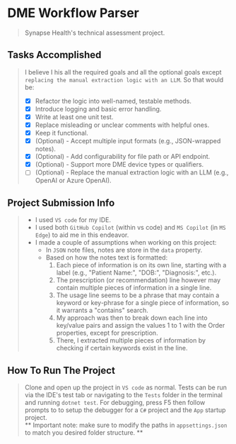 # DME Workflow Parser

> Synapse Health's technical assessment project.

## Tasks Accomplished

> I believe I his all the required goals and all the optional goals except `replacing the manual extraction logic with an LLM`.
So that would be:
>  * [x] Refactor the logic into well-named, testable methods.
>  * [x] Introduce logging and basic error handling.
>  * [x] Write at least one unit test.
>  * [x] Replace misleading or unclear comments with helpful ones.
>  * [x] Keep it functional.
>  * [x] (Optional) - Accept multiple input formats (e.g., JSON-wrapped notes).
>  * [x] (Optional) - Add configurability for file path or API endpoint.
>  * [x] (Optional) - Support more DME device types or qualifiers.
>  * [ ] (Optional) - Replace the manual extraction logic with an LLM (e.g., OpenAI or Azure OpenAI).

## Project Submission Info

>  * I used `VS code` for my IDE.
>  * I used both `GitHub Copilot` (within vs code) and `MS Copilot` (in `MS Edge`) to aid me in this endeavor.
>  * I made a couple of assumptions when working on this project:
>    * In `JSON` note files, notes are store in the `data` property.
>    * Based on how the notes text is formatted:
>      1. Each piece of information is on its own line, starting with a label (e.g., "Patient Name:", "DOB:", "Diagnosis:", etc.).
>      2. The prescription (or recommendation) line however may contain multiple pieces of information in a single line.
>      3. The usage line seems to be a phrase that may contain a keyword or key-phrase for a single piece of information, so it warrants a "contains" search.
>      4. My approach was then to break down each line into key/value pairs and assign the values 1 to 1 with the Order properties, except for prescription.
>      5. There, I extracted multiple pieces of information by checking if certain keywords exist in the line.

## How To Run The Project

> Clone and open up the project in `VS code` as normal. Tests can be run via the IDE's test tab or navigating to the `Tests` folder in the terminal and running `dotnet test`. For debugging, press F5 then follow prompts to to setup the debugger for a `C#` project and the `App` startup project.  
** Important note: make sure to modify the paths in `appsettings.json` to match you desired folder structure. **